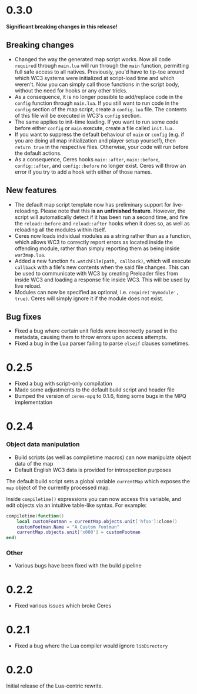 # 0.3.0

__Significant breaking changes in this release!__

## Breaking changes
* Changed the way the generated map script works. Now all code `require`d through `main.lua` will run through the `main` function, permitting full safe access to all natives. Previously, you'd have to tip-toe around which WC3 systems were initialized at script-load time and which weren't. Now you can simply call those functions in the script body, without the need for hooks or any other tricks.
* As a consequence, it is no longer possible to add/replace code in the `config` function through `main.lua`. If you still want to run code in the `config` section of the map script, create a `config.lua` file. The contents of this file will be executed in WC3's `config` section.
* The same applies to init-time loading. If you want to run some code before either `config` or `main` execute, create a file called `init.lua`.
* If you want to suppress the default behaviour of `main` or `config` (e.g. if you are doing all map initialization and player setup yourself), then `return true` in the respective files. Otherwise, your code will run before the default actions.
* As a consequence, Ceres hooks `main::after`, `main::before`, `config::after`, and `config::before` no longer exist. Ceres will throw an error if you try to add a hook with either of those names.
## New features
* The default map script template now has preliminary support for live-reloading. Please note that this __is an unfinished feature__. However, the script will automatically detect if it has been run a second time, and fire the `reload::before` and `reload::after` hooks when it does so, as well as reloading all the modules within itself.
* Ceres now loads individual modules as a string rather than as a function, which allows WC3 to correctly report errors as located inside the offending module, rather than simply reporting them as being inside `war3map.lua`.
* Added a new function `fs.watchFile(path, callback)`, which will execute `callback` with a file's new contents when the said file changes. This can be used to communicate with WC3 by creating Preloader files from inside WC3 and loading a response file inside WC3. This will be used by live reload.
* Modules can now be specified as optional, i.e. `require('mymodule', true)`. Ceres will simply ignore it if the module does not exist.

## Bug fixes
* Fixed a bug where certain unit fields were incorrectly parsed in the metadata, causing them to throw errors upon access attempts.
* Fixed a bug in the Lua parser failing to parse `elseif` clauses sometimes.

# 0.2.5

* Fixed a bug with script-only compilation
* Made some adjustments to the default build script and header file
* Bumped the version of `ceres-mpq` to 0.1.6, fixing some bugs in the MPQ implementation

# 0.2.4

### Object data manipulation
* Build scripts (as well as compiletime macros) can now manipulate object data of the map
* Default English WC3 data is provided for introspection purposes

The default build script sets a global variable `currentMap` which exposes the `map` object of the currently processed map.

Inside `compiletime()` expressions you can now access this variable, and edit objects via an intuitive table-like syntax. For example:
```lua
compiletime(function()
    local customFootman = currentMap.objects.unit['hfoo']:clone()
    customFootman.Name = "A Custom Footman"
    currentMap.objects.unit['x000'] = customFootman
end)
```

### Other

* Various bugs have been fixed with the build pipeline

# 0.2.2

* Fixed various issues which broke Ceres

# 0.2.1

* Fixed a bug where the Lua compiler would ignore `libDirectory`

# 0.2.0

Initial release of the Lua-centric rewrite.